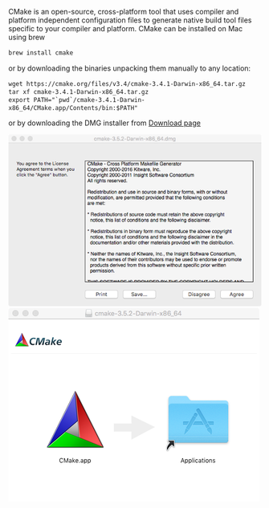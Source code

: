 <a name="install-cmake"></a>

[//]: # (### Install CMake)

CMake is an open-source, cross-platform tool that uses compiler and platform independent configuration files to generate native build tool files specific to your compiler and platform.
CMake can be installed on Mac using brew

```bash
brew install cmake
```

or by downloading the binaries unpacking them manually to any location:

```
wget https://cmake.org/files/v3.4/cmake-3.4.1-Darwin-x86_64.tar.gz
tar xf cmake-3.4.1-Darwin-x86_64.tar.gz
export PATH="`pwd`/cmake-3.4.1-Darwin-x86_64/CMake.app/Contents/bin:$PATH"
```

or by downloading the DMG installer from <a href="https://cmake.org/download/" target="_blank"> Download page </a>

![](https://github.com/soulimane-mammar/oop_cpp_course/blob/main/screenshots/macOS/cmake_dmg_installer.png?raw=true)
![](https://github.com/soulimane-mammar/oop_cpp_course/blob/main/screenshots/macOS/cmake_app.png?raw=true)
